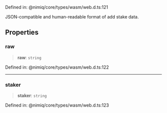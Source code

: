 Defined in: @nimiq/core/types/wasm/web.d.ts:121

JSON-compatible and human-readable format of add stake data.

## Properties

### raw

> **raw**: `string`

Defined in: @nimiq/core/types/wasm/web.d.ts:122

***

### staker

> **staker**: `string`

Defined in: @nimiq/core/types/wasm/web.d.ts:123
